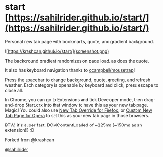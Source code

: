 # start [https://sahilrider.github.io/start/](https://sahilrider.github.io/start/)
Personal new tab page with bookmarks, quote, and gradient background.

![https://krashcan.github.io/start/](screenshot.png)

The background gradient randomizes on page load, as does the quote.

It also has keyboard navigation thanks to [ccampbell/mousetrap](https://github.com/ccampbell/mousetrap)!

Press the spacebar to change background, quote, greeting, and refresh weather. Each category is openable by keyboard and click, press escape to close all.

In Chrome, you can go to Extensions and tick Developer mode, then drag-and-drop Start.crx into that window to have this as your new tab page. Magic! 
You could also use [New Tab Override for Firefox](https://addons.mozilla.org/en-US/firefox/addon/new-tab-override/), or [Custom New Tab Page for Opera](https://addons.opera.com/en/extensions/details/custom-new-tab-page/) to set this as your new tab page in those browsers.

BTW, it's super fast. DOMContentLoaded of ~225ms (~150ms as an extension!!) :D

Forked from @krashcan

[@sahilrider](https://www.facebook.com/sahilrider23)
